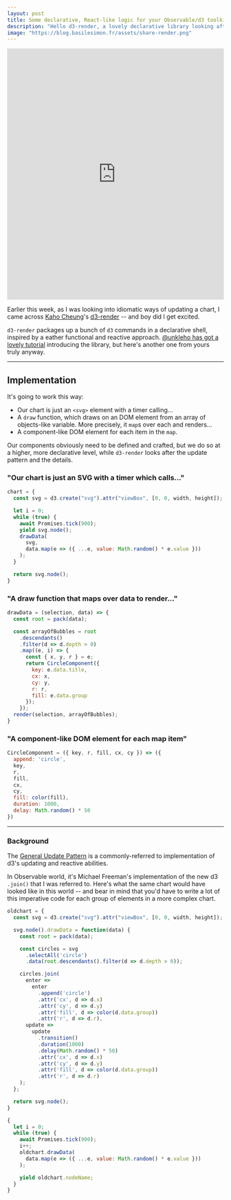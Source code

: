 ```yaml
---
layout: post
title: Some declarative, React-like logic for your Observable/d3 toolkit
description: "Hello d3-render, a lovely declarative library looking after the heavy lifting of the General Update Pattern"
image: "https://blog.basilesimon.fr/assets/share-render.png"
---
```


<iframe width="100%" height="584" frameborder="0"
  src="https://observablehq.com/embed/@basilesimon/hello-d3-render-a-declarative-wrapper-around-d3s-update-pat?cells=chart"></iframe>

Earlier this week, as I was looking into idiomatic ways of updating a chart, I came across [Kaho Cheung](https://github.com/unkleho)'s [d3-render](https://github.com/unkleho/d3-render) -- and boy did I get excited.

`d3-render` packages up a bunch of `d3` commands in a declarative shell, inspired by a eather functional and reactive approach. [@unkleho has got a lovely tutorial](https://observablehq.com/@unkleho/introducing-d3-render-truly-declarative-and-reusable-d3) introducing the library, but here's another one from yours truly anyway.

---
## Implementation
It's going to work this way:

- Our chart is just an `<svg>` element with a timer calling...
- A `draw` function, which draws on an DOM element from an array of objects-like variable. More precisely, it `map`s over each and renders...
- A component-like DOM element for each item in the `map`.

Our components obviously need to be defined and crafted, but we do so at a higher, more declarative level, while `d3-render` looks after the update pattern and the details.


### "Our chart is just an SVG with a timer which calls..."
```js
chart = {
  const svg = d3.create("svg").attr("viewBox", [0, 0, width, height]);

  let i = 0;
  while (true) {
    await Promises.tick(900);
    yield svg.node();
    drawData(
      svg,
      data.map(e => ({ ...e, value: Math.random() * e.value }))
    );
  }

  return svg.node();
}
```

### "A draw function that maps over data to render..."
```js
drawData = (selection, data) => {
  const root = pack(data);

  const arrayOfBubbles = root
    .descendants()
    .filter(d => d.depth > 0)
    .map((e, i) => {
      const { x, y, r } = e;
      return CircleComponent({
        key: e.data.title,
        cx: x,
        cy: y,
        r: r,
        fill: e.data.group
      });
    });
  render(selection, arrayOfBubbles);
}
```

### "A component-like DOM element for each map item"
```js
CircleComponent = ({ key, r, fill, cx, cy }) => ({
  append: 'circle',
  key,
  r,
  fill,
  cx,
  cy,
  fill: color(fill),
  duration: 1000,
  delay: Math.random() * 50
})
```

---

### Background
The [General Update Pattern](https://observablehq.com/@d3/general-update-pattern) is a commonly-referred to implementation of d3's updating and reactive abilities.

In Observable world, it's Michael Freeman's implementation of the new d3 `.join()` that I was referred to. Here's what the same chart would have looked like in this world -- and bear in mind that you'd have to write a lot of this imperative code for each group of elements in a more complex chart.

```js
oldchart = {
  const svg = d3.create("svg").attr("viewBox", [0, 0, width, height]);

  svg.node().drawData = function(data) {
    const root = pack(data);

    const circles = svg
      .selectAll('circle')
      .data(root.descendants().filter(d => d.depth > 0));

    circles.join(
      enter =>
        enter
          .append('circle')
          .attr('cx', d => d.x)
          .attr('cy', d => d.y)
          .attr('fill', d => color(d.data.group))
          .attr('r', d => d.r),
      update =>
        update
          .transition()
          .duration(1000)
          .delay(Math.random() * 50)
          .attr('cx', d => d.x)
          .attr('cy', d => d.y)
          .attr('fill', d => color(d.data.group))
          .attr('r', d => d.r)
    );
  };

  return svg.node();
}
```
```js
{
  let i = 0;
  while (true) {
    await Promises.tick(900);
    i++;
    oldchart.drawData(
      data.map(e => ({ ...e, value: Math.random() * e.value }))
    );

    yield oldchart.nodeName;
  }
}
```

